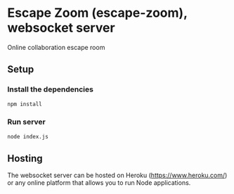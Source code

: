 # Escape Zoom (escape-zoom), websocket server

Online collaboration escape room

## Setup

### Install the dependencies
```bash
npm install
```

### Run server
```bash
node index.js
```

## Hosting
The websocket server can be hosted on Heroku (https://www.heroku.com/) or any online platform that allows you to run Node applications.